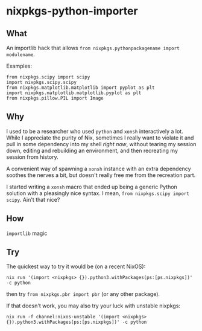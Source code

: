 # nixpkgs-python-importer

## What

An importlib hack that allows `from nixpkgs.pythonpackagename import modulename`.

Examples:

    from nixpkgs.scipy import scipy
    import nixpkgs.scipy.scipy
    from nixpkgs.matplotlib.matplotlib import pyplot as plt
    import nixpkgs.matplotlib.matplotlib.pyplot as plt
    from nixpkgs.pillow.PIL import Image


## Why

I used to be a researcher who used `python` and `xonsh` interactively a lot.
While I appreciate the purity of Nix, sometimes I really want to violate it
and pull in some dependency into my shell *right now*,
without tearing my session down, editing and rebuilding an environment,
and then recreating my session from history.

A convenient way of spawning a `xonsh` instance with an extra dependency
soothes the nerves a bit, but doesn't really free me from the recreation part.

I started writing a `xonsh` macro that ended up being a generic Python solution
with a pleasingly nice syntax. I mean, `from nixpkgs.scipy import scipy`.
Ain't that nice?


## How

`importlib` magic


## Try

The quickest way to try it would be (on a recent NixOS):

```
nix run '(import <nixpkgs> {}).python3.withPackages(ps:[ps.nixpkgs])' -c python
```
then try `from nixpkgs.pbr import pbr` (or any other package).


If that doesn't work, you may also try your luck with unstable nixpkgs:

```
nix run -f channel:nixos-unstable '(import <nixpkgs> {}).python3.withPackages(ps:[ps.nixpkgs])' -c python
```
